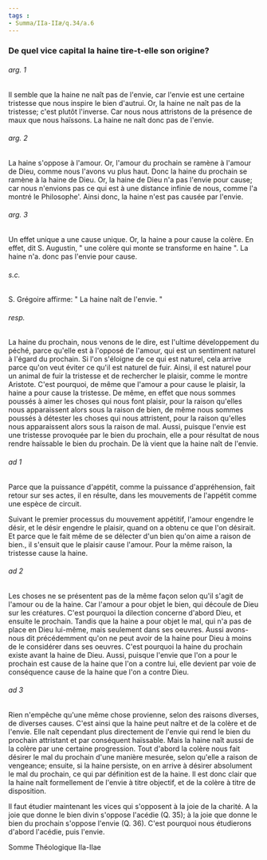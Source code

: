 ```yaml
---
tags : 
- Summa/IIa-IIæ/q.34/a.6
---
```


### De quel vice capital la haine tire-t-elle son origine?

###### arg. 1
Il semble que la haine ne naît pas de l'envie, car l'envie est une certaine tristesse que nous inspire le bien d'autrui. Or, la haine ne naît pas de la tristesse; c'est plutôt l'inverse. Car nous nous attristons de la présence de maux que nous haïssons. La haine ne naît donc pas de l'envie. 

###### arg. 2
La haine s'oppose à l'amour. Or, l'amour du prochain se ramène à l'amour de Dieu, comme nous l'avons vu plus haut. Donc la haine du prochain se ramène à la haine de Dieu. Or, la haine de Dieu n'a pas l'envie pour cause; car nous n'envions pas ce qui est à une distance infinie de nous, comme l'a montré le Philosophe'. Ainsi donc, la haine n'est pas causée par l'envie. 

###### arg. 3
Un effet unique a une cause unique. Or, la haine a pour cause la colère. En effet, dit S. Augustin, " une colère qui monte se transforme en haine ". La haine n'a. donc pas l'envie pour cause. 

###### s.c.
S. Grégoire affirme: " La haine naît de l'envie. " 

###### resp.
La haine du prochain, nous venons de le dire, est l'ultime développement du péché, parce qu'elle est à l'opposé de l'amour, qui est un sentiment naturel à l'égard du prochain. Si l'on s'éloigne de ce qui est naturel, cela arrive parce qu'on veut éviter ce qu'il est naturel de fuir. Ainsi, il est naturel pour un animal de fuir la tristesse et de rechercher le plaisir, comme le montre Aristote. C'est pourquoi, de même que l'amour a pour cause le plaisir, la haine a pour cause la tristesse. De même, en effet que nous sommes poussés à aimer les choses qui nous font plaisir, pour la raison qu'elles nous apparaissent alors sous la raison de bien, de même nous sommes poussés à détester les choses qui nous attristent, pour la raison qu'elles nous apparaissent alors sous la raison de mal. Aussi, puisque l'envie est une tristesse provoquée par le bien du prochain, elle a pour résultat de nous rendre haïssable le bien du prochain. De là vient que la haine naît de l'envie. 

###### ad 1
Parce que la puissance d'appétit, comme la puissance d'appréhension, fait retour sur ses actes, il en résulte, dans les mouvements de l'appétit comme une espèce de circuit. 

Suivant le premier processus du mouvement appétitif, l'amour engendre le désir, et le désir engendre le plaisir, quand on a obtenu ce que l'on désirait. Et parce que le fait même de se délecter d'un bien qu'on aime a raison de bien., il s'ensuit que le plaisir cause l'amour. Pour la même raison, la tristesse cause la haine. 

###### ad 2
Les choses ne se présentent pas de la même façon selon qu'il s'agit de l'amour ou de la haine. Car l'amour a pour objet le bien, qui découle de Dieu sur les créatures. C'est pourquoi la dilection concerne d'abord Dieu, et ensuite le prochain. Tandis que la haine a pour objet le mal, qui n'a pas de place en Dieu lui-même, mais seulement dans ses oeuvres. Aussi avons-nous dit précédemment qu'on ne peut avoir de la haine pour Dieu à moins de le considérer dans ses oeuvres. C'est pourquoi la haine du prochain existe avant la haine de Dieu. Aussi, puisque l'envie que l'on a pour le prochain est cause de la haine que l'on a contre lui, elle devient par voie de conséquence cause de la haine que l'on a contre Dieu. 

###### ad 3
Rien n'empêche qu'une même chose provienne, selon des raisons diverses, de diverses causes. C'est ainsi que la haine peut naître et de la colère et de l'envie. Elle naît cependant plus directement de l'envie qui rend le bien du prochain attristant et par conséquent haïssable. Mais la haine naît aussi de la colère par une certaine progression. Tout d'abord la colère nous fait désirer le mal du prochain d'une manière mesurée, selon qu'elle a raison de vengeance; ensuite, si la haine persiste, on en arrive à désirer absolument le mal du prochain, ce qui par définition est de la haine. Il est donc clair que la haine naît formellement de l'envie à titre objectif, et de la colère à titre de disposition. 

Il faut étudier maintenant les vices qui s'opposent à la joie de la charité. A la joie que donne le bien divin s'oppose l'acédie (Q. 35); à la joie que donne le bien du prochain s'oppose l'envie (Q. 36). C'est pourquoi nous étudierons d'abord l'acédie, puis l'envie. 

Somme Théologique IIa-IIae 

